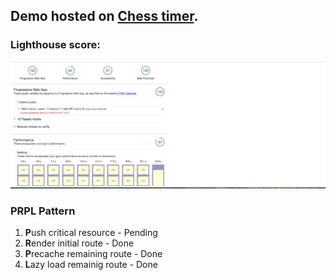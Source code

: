 ## Demo hosted on [Chess timer](https://pwa-chess-timer.firebaseapp.com).

### Lighthouse score:
![Lighthouse score](./lighthouse_score.png?raw=true")

### PRPL Pattern
1. **P**ush critical resource - Pending
2. **R**ender initial route - Done
3. **P**recache remaining route - Done
4. **L**azy load remainig route - Done